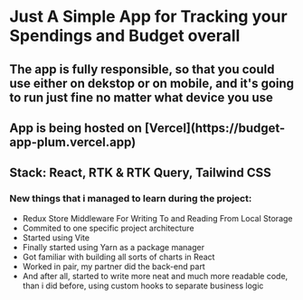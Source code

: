 <h1>Just A Simple App for Tracking your Spendings and Budget overall</h1>
<h2>The app is fully responsible, so that you could use either on dekstop or on mobile, and it's going to run just fine no matter what device you use</h2>
<h2>App is being hosted on [Vercel](https://budget-app-plum.vercel.app)</h2>
<h2>Stack: React, RTK & RTK Query, Tailwind CSS</h2>
<h3>New things that i managed to learn during the project:</h3>
<ul>
<li>Redux Store Middleware For Writing To and Reading From Local Storage</li>
<li>Commited to one specific project architecture</li>
<li>Started using Vite</li>
<li>Finally started using Yarn as a package manager</li>
<li>Got familiar with building all sorts of charts in React</li>
<li>Worked in pair, my partner did the back-end part</li>
<li>And after all, started to write more neat and much more readable code, than i did before, using custom hooks to separate business logic</li>
</ul>
